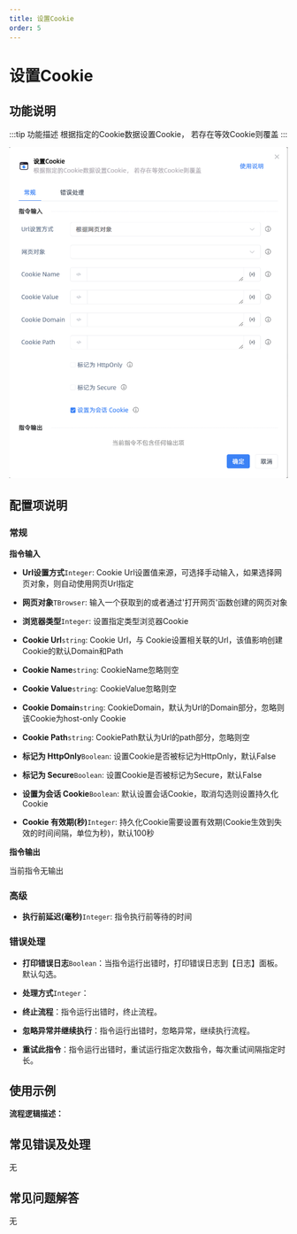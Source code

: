 ```yaml
---
title: 设置Cookie
order: 5
---
```


# 设置Cookie

## 功能说明

:::tip 功能描述
根据指定的Cookie数据设置Cookie， 若存在等效Cookie则覆盖
:::

![设置Cookie](../../../assets/设置Cookie_command.png)

## 配置项说明

### 常规

**指令输入**

- **Url设置方式**`Integer`: Cookie Url设置值来源，可选择手动输入，如果选择网页对象，则自动使用网页Url指定

- **网页对象**`TBrowser`: 输入一个获取到的或者通过'打开网页'函数创建的网页对象

- **浏览器类型**`Integer`: 设置指定类型浏览器Cookie

- **Cookie Url**`string`: Cookie Url，与 Cookie设置相关联的Url，该值影响创建Cookie的默认Domain和Path

- **Cookie Name**`string`: CookieName忽略则空

- **Cookie Value**`string`: CookieValue忽略则空

- **Cookie Domain**`string`: CookieDomain，默认为Url的Domain部分，忽略则该Cookie为host-only Cookie

- **Cookie Path**`string`: CookiePath默认为Url的path部分，忽略则空

- **标记为 HttpOnly**`Boolean`: 设置Cookie是否被标记为HttpOnly，默认False

- **标记为 Secure**`Boolean`: 设置Cookie是否被标记为Secure，默认False

- **设置为会话 Cookie**`Boolean`: 默认设置会话Cookie，取消勾选则设置持久化Cookie

- **Cookie 有效期(秒)**`Integer`: 持久化Cookie需要设置有效期(Cookie生效到失效的时间间隔，单位为秒)，默认100秒


**指令输出**

当前指令无输出

### 高级

- **执行前延迟(毫秒)**`Integer`: 指令执行前等待的时间

### 错误处理

- **打印错误日志**`Boolean`：当指令运行出错时，打印错误日志到【日志】面板。默认勾选。

- **处理方式**`Integer`：

 - **终止流程**：指令运行出错时，终止流程。

 - **忽略异常并继续执行**：指令运行出错时，忽略异常，继续执行流程。

 - **重试此指令**：指令运行出错时，重试运行指定次数指令，每次重试间隔指定时长。

## 使用示例

**流程逻辑描述：** 

## 常见错误及处理

无

## 常见问题解答

无

